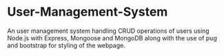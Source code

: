 # User-Management-System
An user management system handling CRUD operations of users using Node.js with Express, Mongoose and MongoDB along with the use of pug and bootstrap for styling of the webpage.
